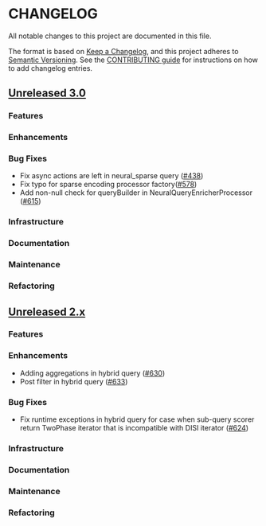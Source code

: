 # CHANGELOG
All notable changes to this project are documented in this file.

The format is based on [Keep a Changelog](https://keepachangelog.com/en/1.0.0/), and this project adheres to [Semantic Versioning](https://semver.org/spec/v2.0.0.html). See the [CONTRIBUTING guide](./CONTRIBUTING.md#Changelog) for instructions on how to add changelog entries.

## [Unreleased 3.0](https://github.com/opensearch-project/neural-search/compare/2.x...HEAD)
### Features
### Enhancements
### Bug Fixes
- Fix async actions are left in neural_sparse query ([#438](https://github.com/opensearch-project/neural-search/pull/438))
- Fix typo for sparse encoding processor factory([#578](https://github.com/opensearch-project/neural-search/pull/578))
- Add non-null check for queryBuilder in NeuralQueryEnricherProcessor ([#615](https://github.com/opensearch-project/neural-search/pull/615))
### Infrastructure
### Documentation
### Maintenance
### Refactoring

## [Unreleased 2.x](https://github.com/opensearch-project/neural-search/compare/2.12...2.x)
### Features
### Enhancements
- Adding aggregations in hybrid query ([#630](https://github.com/opensearch-project/neural-search/pull/630))
- Post filter in hybrid query ([#633](https://github.com/opensearch-project/neural-search/pull/633))
### Bug Fixes
- Fix runtime exceptions in hybrid query for case when sub-query scorer return TwoPhase iterator that is incompatible with DISI iterator ([#624](https://github.com/opensearch-project/neural-search/pull/624))
### Infrastructure
### Documentation
### Maintenance
### Refactoring
